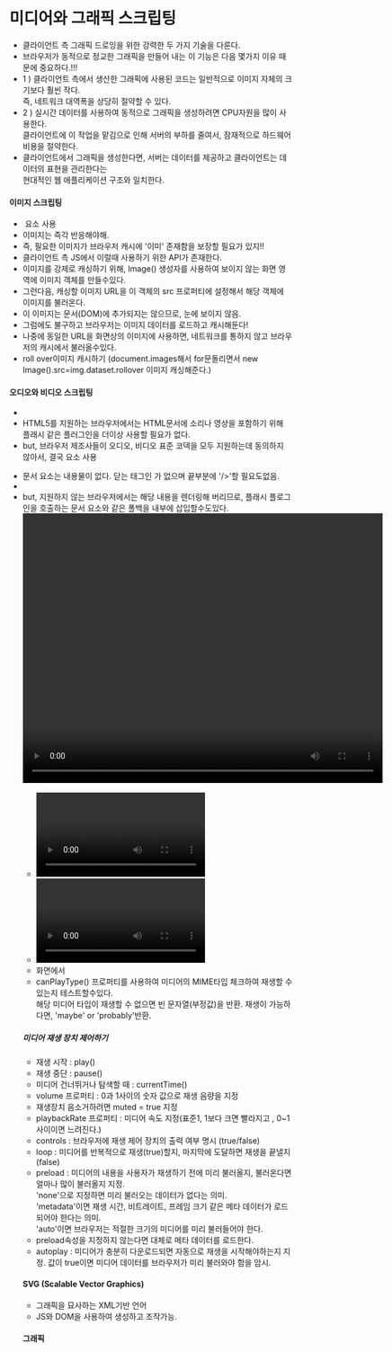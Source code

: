 # 미디어와 그래픽 스크립팅

- 클라이언트 측 그래픽 드로잉을 위한 강력한 두 가지 기술을 다룬다.
- 브라우저가 동적으로 정교한 그래픽을 만들어 내는 이 기능은 다음 몇가지 이유 때문에 중요하다.!!!
- 1 ) 클라이언트 측에서 생산한 그래픽에 사용된 코드는 일반적으로 이미지 자체의 크기보다 훨씬 작다.  
즉, 네트워크 대역폭을 상당히 절약할 수 있다.
- 2 ) 실시간 데이터를 사용하여 동적으로 그래픽을 생성하려면 CPU자원을 많이 사용한다.  
클라이언트에 이 작업을 맡김으로 인해 서버의 부하를 줄여서, 잠재적으로 하드웨어 비용을 절약한다.
- 클라이언트에서 그래픽을 생성한다면, 서버는 데이터를 제공하고 클라이언트는 데이터의 표현을 관리한다는  
현대적인 웹 애플리케이션 구조와 일치한다.

#### 이미지 스크립팅
- <img> 요소 사용
- 이미지는 즉각 반응해야해.
- 즉, 필요한 이미지가 브라우저 캐시에 '이미' 존재함을 보장할 필요가 있지!!
- 클라이언트 측 JS에서 이럴때 사용하기 위한 API가 존재한다.
- 이미지를 강제로 캐싱하기 위해, Image() 생성자를 사용하여 보이지 않는 화면 영역에 이미지 객체를 만들수있다.
- 그런다음, 캐싱할 이미지 URL을 이 객체의 src 프로퍼티에 설정해서 해당 객체에 이미지를 불러온다.
- 이 이미지는 문서(DOM)에 추가되지는 않으므로, 눈에 보이지 않음.
- 그럼에도 불구하고 브라우저는 이미지 데이터를 로드하고 캐시해둔다!
- 나중에 동일한 URL을 화면상의 이미지에 사용하면, 네트워크를 통하지 않고 브라우저의 캐시에서 불러올수있다.
- roll over이미지 캐시하기 (document.images해서 for문돌리면서 new Image().src=img.dataset.rollover 이미지 캐싱해준다.)

#### 오디오와 비디오 스크립팅
- <audio>, <vidio> 요소 사용
- HTML5를 지원하는 브라우저에서는 HTML문서에 소리나 영상을 포함하기 위해 플래시 같은 플러그인을 더이상 사용할 필요가 없다.
- but, 브라우저 제조사들이 오디오, 비디오 표준 코덱을 모두 지원하는데 동의하지 않아서, 결국 <source> 요소 사용

<audio>
<source src="music.mp3" type="audio/mpeg">
<source src="music.ogg" type='audio/ogg; codec="vorbis"'>
</audio>

- <source> 문서 요소는 내용물이 없다. 닫는 태그인 </source>가 없으며 끝부분에 '/>'할 필요도없음.
- <audio>와 <video>문서 요소를 지원하는 브라우저는 이 document element 안의 내용을 렌더링하지 않는다.
- but, 지원하지 않는 브라우저에서는 해당 내용을 렌더링해 버리므로, 플래시 플로그인을 호출하는 <object> 문서 요소와 같은 폴백을 내부에 삽입할수도있다.

<video id="news" width=640 height=480 controls preload>
	<!-- 파이어폭스와 크롬을 위한 WebM포맷 -->
	<source src="news.webm" type='video/webm; codecs="vp8, vorbis"'>

	<!-- IE와 사파리를 위한 H.264 포맷 -->
	<source src="news.mp4" type='video/mp4; codecs="avc1.42E01E, mp4a.40.2"'>

	<!-- 플래시 플러그인 폴백 -->
	<object width=640 height=480 type="application/x-shocwave-flash" data="flash_movie_player.swf">
	
	<!-- 사용할 플래시 영상의 설정을 위한 param문서 요소를 이곳에 둔다. -->
	<!-- 텍스트는 최후의 폴백 내용물이다. -->
	<div>video 문서 요소가 지원되지 않으며, 플래시 플러그인이 설치되어 있지 않습니다.</div>

</video>

- <video>, <audio>는 본질적으로 동일한 API 공유
- <video>요소에는 width, height 프로퍼티가 존재해!!!
- 화면에서 <audio>가 보이지 않지만 new Audio("chime.wav").play(); // 음향 효과를 불러와서 재생한다.
- canPlayType() 프로퍼티를 사용하여 미디어의 MIME타입 체크하여 재생할 수 있는지 테스트할수있다.  
해당 미디어 타입이 재생할 수 없으면 빈 문자열(부정값)을 반환. 재생이 가능하다면, 'maybe' or 'probably'반환.

##### 미디어 재생 장치 제어하기
- 재생 시작 : play()
- 재생 중단 : pause()
- 미디어 건너뛰거나 탐색할 때 : currentTime()
- volume 프로퍼티 : 0과 1사이의 숫자 값으로 재생 음량을 지정
- 재생장치 음소거하려면 muted = true 지정
- playbackRate 프로퍼티 : 미디어 속도 지정(표준1, 1보다 크면 빨라지고 , 0~1사이이면 느려진다.)
- controls : 브라우저에 재생 제어 장치의 출력 여부 명시 (true/false)
- loop : 미디어를 반복적으로 재생(true)할지, 마지막에 도달하면 재생을 끝낼지(false)
- preload : 미디어의 내용을 사용자가 재생하기 전에 미리 불러올지, 불러온다면 얼마나 많이 불러올지 지정.  
'none'으로 지정하면 미리 불러오는 데이터가 없다는 의미.  
'metadata'이면 재생 시간, 비트레이트, 프레임 크기 같은 메타 데이터가 로드되어야 한다는 의미.  
'auto'이면 브라우저는 적절한 크기의 미디어를 미리 불러들어야 한다.
- preload속성을 지정하지 않는다면 대체로 메타 데이터를 로드한다.
- autoplay : 미디어가 충분히 다운로드되면 자동으로 재생을 시작해야하는지 지정. 
값이 true이면 미디어 데이터를 브라우저가 미리 불러와야 함을 암시.

#### SVG (Scalable Vector Graphics)
- 그래픽을 묘사하는 XML기반 언어
- JS와 DOM을 사용하여 생성하고 조작가능.

#### <canvas> 그래픽